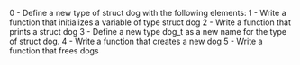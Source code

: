 0 - Define a new type of struct dog with the following elements:
1 - Write a function that initializes a variable of type struct dog
2 - Write a function that prints a struct dog
3 - Define a new type dog_t as a new name for the type of struct dog.
4 - Write a function that creates a new dog
5 - Write a function that frees dogs
